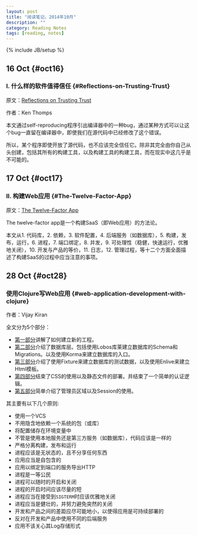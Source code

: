 ```yaml
---
layout: post
title: "阅读笔记，2014年10月"
description: ""
category: Reading Notes
tags: [reading, notes]
---
```

{% include JB/setup %}

## 16 Oct {#oct16}

### I. 什么样的软件值得信任 {#Reflections-on-Trusting-Trust}
原文：[Reflections on Trusting Trust](http://cm.bell-labs.com/who/ken/trust.html)

作者：Ken Thomps

本文通过self-reproducing程序引出编译器中的一种bug，通过某种方式可以让这个bug一直留在编译器中，即使我们在源代码中已经修改了这个错误。

所以，某个程序即使开放了源代码，也不应该完全信任它。除非其完全由你自己从头创建，包括其所有的构建工具，以及构建工具的构建工具，而在现实中这几乎是不可能的。


## 17 Oct {#oct17}

### II. 构建Web应用 {#The-Twelve-Factor-App}
原文：[The Twelve-Factor App](http://12factor.net/)

The twelve-factor app是一个构建SaaS（即Web应用）的方法论。

本文从1. 代码库，2. 依赖，3. 软件配置，4. 后端服务（如数据库），5. 构建，发布，运行，6. 进程，7. 端口绑定，8. 并发，9. 可处理性（稳健，快速运行，优雅地关闭），10. 开发与产品的等价，11. 日志，12. 管理过程，等十二个方面全面描述了构建SaaS的过程中应当注意的事项。

## 28 Oct {#oct28}

### 使用Clojure写Web应用 {#web-application-development-with-clojure}

作者：Vijay Kiran

全文分为5个部分：

* [第一部分](http://vijaykiran.com/2012/01/web-application-development-with-clojure-part-1/)讲解了如何建立新的工程。
* [第二部分](http://vijaykiran.com/2012/01/web-application-development-with-clojure-part-2/)介绍了数据库层。包括使用Lobos库莱建立数据库的Schema和Migrations。以及使用Korma来建立数据库的入口。
* [第三部分](http://vijaykiran.com/2012/01/web-application-development-with-clojure-part-3/)介绍了使用Fixture来建立数据库的测试数据，以及使用Enlive来建立Html模板。
* [第四部分](http://vijaykiran.com/2012/02/web-application-development-with-clojure-part-4/)结束了CSS的使用以及静态文件的部署。并结束了一个简单的认证逻辑。
* [第五部分](http://vijaykiran.com/2012/02/web-application-development-with-clojure-part-5/)简单介绍了管理员区域以及Session的使用。

其主要有以下几个原则:

* 使用一个VCS
* 不用隐含地依赖一个系统的包（或库）
* 将配置储存在环境变量中
* 不管是使用本地服务还是第三方服务（如数据库），代码应该是一样的
* 严格分离构建，发布和运行
* 进程应该是无状态的，且不分享任何东西
* 应用应当是自包含的
* 应用以绑定到端口的服务导出HTTP
* 进程是一等公民
* 进程可以随时的开启和关闭
* 进程的开启时间应该尽量的短
* 进程应当在接受到`SIGTERM`时应该优雅地关闭
* 进程应当是健壮的，并努力避免突然的关闭
* 开发和产品之间的差距应尽可能地小，以使得应用是可持续部署的
* 反对在开发和产品中使用不同的后端服务
* 应用不该关心其Log存储形式
